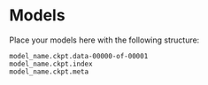 # Models

Place your models here with the following structure:

```
model_name.ckpt.data-00000-of-00001
model_name.ckpt.index
model_name.ckpt.meta
```
